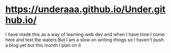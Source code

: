 # https://underaaa.github.io/Under.github.io/

I have made this as a way of learning web dev and when I have time I come here and test the waters
But I am a slow on writing things so I haven't push a blog yet but this month I plan on it